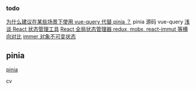 
### todo
[为什么建议在某些场景下使用 vue-query 代替 pinia ？](https://juejin.cn/post/7185360908158238776)
pinia 源码
vue-query
[浅谈 React 状态管理工具](https://zhuanlan.zhihu.com/p/475785123)
[React 全局状态管理器 redux, mobx, react-immut 等横向对比](https://www.tangshuang.net/7862.html)
[immer 对象不可变状态](https://immerjs.github.io/immer/)


## pinia
[pinia](https://pinia.vuejs.org/zh/core-concepts/)



cv


